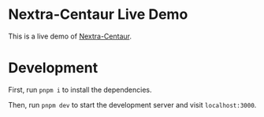 # Nextra-Centaur Live Demo

This is a live demo of [Nextra-Centaur](https://github.com/vlad-ds/nextra-centaur-docs-template).

# Development

First, run `pnpm i` to install the dependencies.

Then, run `pnpm dev` to start the development server and visit `localhost:3000`.
